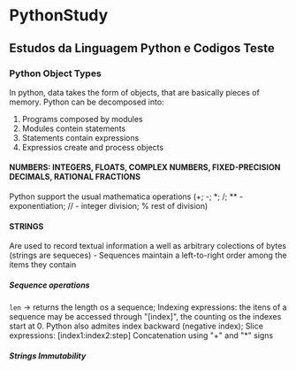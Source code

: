 # PythonStudy
## Estudos da Linguagem Python e Codigos Teste

### Python Object Types
In python, data takes the form of objects, that are basically pieces of memory.
Python can be decomposed into:
1. Programs composed by modules
2. Modules contein statements
3. Statements contain expressions
4. Expressios create and process objects

#### NUMBERS: INTEGERS, FLOATS, COMPLEX NUMBERS, FIXED-PRECISION DECIMALS, RATIONAL FRACTIONS
Python support the usual mathematica operations (+; -; *; /; ** - exponentiation; // - integer division; % rest of division)

#### STRINGS
Are used to record textual information a well as arbitrary colections of bytes (strings are sequeces) - Sequences maintain a left-to-right order among the items they contain
##### Sequence operations
```len```   -> returns the length os a sequence;
Indexing expressions: the itens of a sequence may be accessed through "\[index\]", the counting os the indexes start at 0. Python also admites index backward (negative index);
Slice expressions: \[index1:index2:step\]
Concatenation using "+" and "*" signs 
##### Strings Immutability